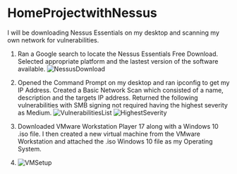 # HomeProjectwithNessus

I will be downloading Nessus Essentials on my desktop and scanning my own network for vulnerabilities.

1. Ran a Google search to locate the Nessus Essentials Free Download. Selected appropriate platform and the lastest version of the software available.
 ![NessusDownload](https://github.com/turysanchez5/HomeProjectwithNessus/assets/77302201/7855d5f7-887b-4f97-81c5-356151b0cd68)

2. Opened the Command Prompt on my desktop and ran ipconfig to get my IP Address. Created a Basic Network Scan which consisted of a name, description and the targets IP address. Returned the following vulnerabilities with SMB signing not required having the highest severity as Medium.
 ![VulnerabilitiesList](https://github.com/turysanchez5/HomeProjectwithNessus/assets/77302201/94ff32cd-6538-46cb-b213-058635626ede)
![HighestSeverity](https://github.com/turysanchez5/HomeProjectwithNessus/assets/77302201/5576746a-c5cb-41c4-b1fd-0d1850769a96)

3. Downloaded VMware Workstation Player 17 along with a Windows 10 .iso file. I then created a new virtual machine from the VMware Workstation and attached the .iso Windows 10 file as my Operating System.
4. ![VMSetup](https://github.com/turysanchez5/HomeProjectwithNessus/assets/77302201/9dd7dfc5-2024-439f-a630-e8bb86e35c8f)
